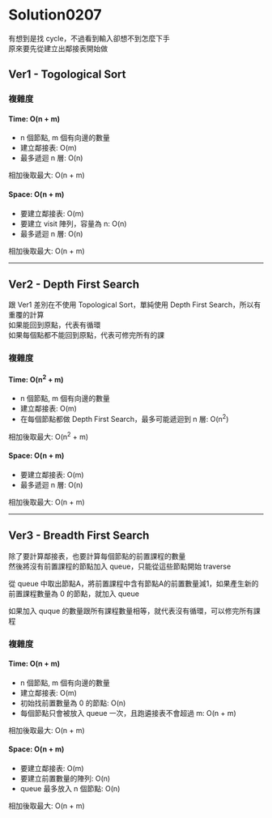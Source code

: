 # Solution0207

有想到是找 cycle，不過看到輸入卻想不到怎麼下手  
原來要先從建立出鄰接表開始做  

## Ver1 - Togological Sort

### 複雜度

#### Time: O(n + m)
- n 個節點, m 個有向邊的數量
- 建立鄰接表: O(m)
- 最多遞迴 n 層: O(n)

相加後取最大: O(n + m)

#### Space: O(n + m)
- 要建立鄰接表: O(m)
- 要建立 visit 陣列，容量為 n: O(n)
- 最多遞迴 n 層: O(n)

相加後取最大: O(n + m)

---

## Ver2 - Depth First Search

跟 Ver1 差別在不使用 Topological Sort，單純使用 Depth First Search，所以有重覆的計算  
如果能回到原點，代表有循環  
如果每個點都不能回到原點，代表可修完所有的課

### 複雜度

#### Time: O(n<sup>2</sup> + m)
- n 個節點, m 個有向邊的數量
- 建立鄰接表: O(m)
- 在每個節點都做 Depth First Search，最多可能遞迴到 n 層: O(n<sup>2</sup>)

相加後取最大: O(n<sup>2</sup> + m)

#### Space: O(n + m)
- 要建立鄰接表: O(m)
- 最多遞迴 n 層: O(n)

相加後取最大: O(n + m)

---

## Ver3 - Breadth First Search

除了要計算鄰接表，也要計算每個節點的前置課程的數量  
然後將沒有前置課程的節點加入 queue，只能從這些節點開始 traverse

從 queue 中取出節點A，將前置課程中含有節點A的前置數量減1，如果產生新的前置課程數量為 0 的節點，就加入 queue  

如果加入 quque 的數量跟所有課程數量相等，就代表沒有循環，可以修完所有課程

### 複雜度

#### Time: O(n + m)
- n 個節點, m 個有向邊的數量
- 建立鄰接表: O(m)
- 初始找前置數量為 0 的節點: O(n)
- 每個節點只會被放入 queue 一次，且跑遴接表不會超過 m: O(n + m)

相加後取最大: O(n + m)

#### Space: O(n + m)
- 要建立鄰接表: O(m)
- 要建立前置數量的陣列: O(n)
- queue 最多放入 n 個節點: O(n)

相加後取最大: O(n + m)